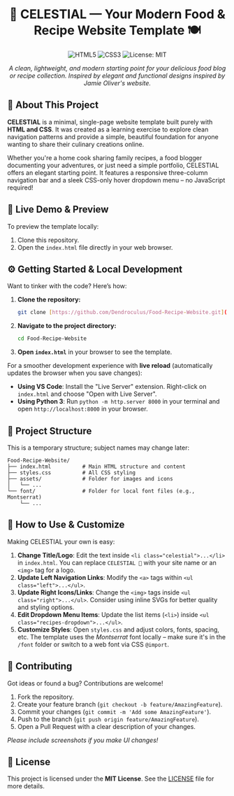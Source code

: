 <h1 align="center">🍳 CELESTIAL — Your Modern Food & Recipe Website Template 🍽️</h1>

<p align="center">
  <img src="https://img.shields.io/badge/HTML5-E34F26?style=flat-square&logo=html5&logoColor=white" alt="HTML5">
  <img src="https://img.shields.io/badge/CSS3-1572B6?style=flat-square&logo=css3&logoColor=white" alt="CSS3">
  <img src="https://img.shields.io/badge/License-MIT-green?style=flat-square" alt="License: MIT">
</p>


<p align="center">
  <em>A clean, lightweight, and modern starting point for your delicious food blog or recipe collection. Inspired by elegant and functional designs inspired by Jamie Oliver's website.</em>
</p>



## 📌 About This Project

**CELESTIAL** is a minimal, single-page website template built purely with **HTML and CSS**. It was created as a learning exercise to explore clean navigation patterns and provide a simple, beautiful foundation for anyone wanting to share their culinary creations online.

Whether you're a home cook sharing family recipes, a food blogger documenting your adventures, or just need a simple portfolio, CELESTIAL offers an elegant starting point. It features a responsive three-column navigation bar and a sleek CSS-only hover dropdown menu – no JavaScript required!





## 🚀 Live Demo & Preview

To preview the template locally:
1.  Clone this repository.
2.  Open the `index.html` file directly in your web browser.



## ⚙️ Getting Started & Local Development

Want to tinker with the code? Here’s how:

1.  **Clone the repository:**
    ```bash
    git clone [https://github.com/Dendroculus/Food-Recipe-Website.git](https://github.com/Dendroculus/Food-Recipe-Website.git)
    ```
2.  **Navigate to the project directory:**
    ```bash
    cd Food-Recipe-Website
    ```
3.  **Open `index.html`** in your browser to see the template.

For a smoother development experience with **live reload** (automatically updates the browser when you save changes):

-   **Using VS Code**: Install the "Live Server" extension. Right-click on `index.html` and choose "Open with Live Server".
-   **Using Python 3**: Run `python -m http.server 8000` in your terminal and open `http://localhost:8000` in your browser.



## 📂 Project Structure

This is a temporary structure; subject names may change later:
```
Food-Recipe-Website/
├── index.html          # Main HTML structure and content
├── styles.css          # All CSS styling
├── assets/             # Folder for images and icons
│   └── ...
└── font/               # Folder for local font files (e.g., Montserrat)
    └── ...
```



## 🧩 How to Use & Customize

Making CELESTIAL your own is easy:

1.  **Change Title/Logo**: Edit the text inside `<li class="celestial">...</li>` in `index.html`. You can replace `CELESTIAL 💫` with your site name or an `<img>` tag for a logo.
2.  **Update Left Navigation Links**: Modify the `<a>` tags within `<ul class="left">...</ul>`.
3.  **Update Right Icons/Links**: Change the `<img>` tags inside `<ul class="right">...</ul>`. Consider using inline SVGs for better quality and styling options.
4.  **Edit Dropdown Menu Items**: Update the list items (`<li>`) inside `<ul class="recipes-dropdown">...</ul>`.
5.  **Customize Styles**: Open `styles.css` and adjust colors, fonts, spacing, etc. The template uses the *Montserrat* font locally – make sure it's in the `/font` folder or switch to a web font via CSS `@import`.



## 🤝 Contributing

Got ideas or found a bug? Contributions are welcome!

1.  Fork the repository.
2.  Create your feature branch (`git checkout -b feature/AmazingFeature`).
3.  Commit your changes (`git commit -m 'Add some AmazingFeature'`).
4.  Push to the branch (`git push origin feature/AmazingFeature`).
5.  Open a Pull Request with a clear description of your changes.

*Please include screenshots if you make UI changes!*



## 📄 License

This project is licensed under the **MIT License**. See the [LICENSE](LICENSE) file for more details.
